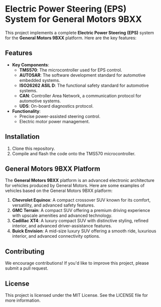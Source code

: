 # Electric Power Steering (EPS) System for General Motors 9BXX

This project implements a complete **Electric Power Steering (EPS)** system for the **General Motors 9BXX** platform. Here are the key features:

## Features
- **Key Components**:
  - **TMS570**: The microcontroller used for EPS control.
  - **AUTOSAR**: The software development standard for automotive embedded systems.
  - **ISO26262 ASIL D**: The functional safety standard for automotive systems.
  - **CAN**: Controller Area Network, a communication protocol for automotive systems.
  - **UDS**: On-board diagnostics protocol.
- **Functionality**:
  - Precise power-assisted steering control.
  - Electric motor power management.

## Installation
1. Clone this repository.
2. Compile and flash the code onto the TMS570 microcontroller.

## General Motors 9BXX Platform
The **General Motors 9BXX** platform is an advanced electronic architecture for vehicles produced by General Motors. Here are some examples of vehicles based on the General Motors 9BXX platform:

1. **Chevrolet Equinox**: A compact crossover SUV known for its comfort, versatility, and advanced safety features.
2. **GMC Terrain**: A compact SUV offering a premium driving experience with upscale amenities and advanced technology.
3. **Cadillac XT4**: A luxury compact SUV with distinctive styling, refined interior, and advanced driver-assistance features.
4. **Buick Envision**: A mid-size luxury SUV offering a smooth ride, luxurious interior, and advanced connectivity options.

## Contributing
We encourage contributions! If you'd like to improve this project, please submit a pull request.

## License
This project is licensed under the MIT License. See the LICENSE file for more information.
